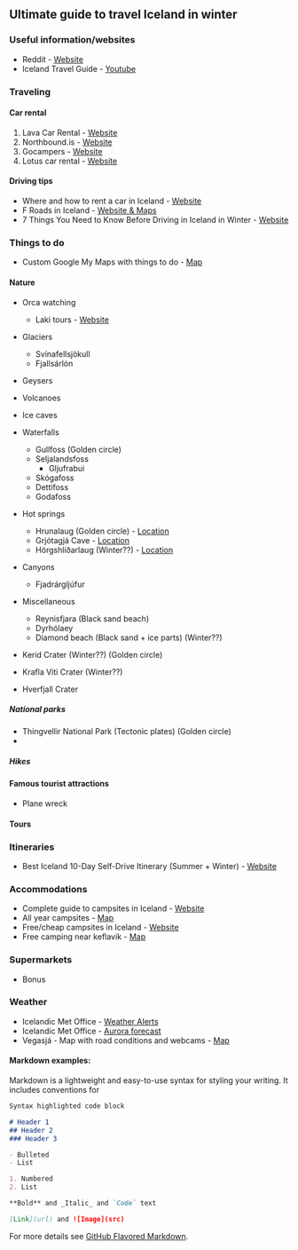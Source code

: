 ## Ultimate guide to travel Iceland in winter

### Useful information/websites 
- Reddit - [Website](https://www.reddit.com/r/VisitingIceland)
- Iceland Travel Guide - [Youtube](https://www.youtube.com/watch?v=XPGEGEBb6PE)

### Traveling

#### Car rental
1. Lava Car Rental - [Website](https://www.lavacarrental.is/)
2. Northbound.is - [Website](https://www.northbound.is/)
3. Gocampers - [Website](https://www.gocampers.is/)
4. Lotus car rental - [Website](https://www.lotuscarrental.is/)

#### Driving tips
- Where and how to rent a car in Iceland - [Website](https://goingawesomeplaces.com/where-and-how-to-rent-a-car-in-iceland/)
- F Roads in Iceland - [Website & Maps](https://campeasy.com/information-center/f-roads-in-iceland/)
- 7 Things You Need to Know Before Driving in Iceland in Winter - [Website](https://www.lavacarrental.is/information-iceland/7-things-you-need-to-know-before-driving-in-iceland-in-winter)

### Things to do
- Custom Google My Maps with things to do - [Map](https://www.google.com/maps/d/u/0/edit?mid=1bQoeinmarH7zhJ_HSeWDWMlERrERgWR_)

#### Nature
- Orca watching
  - Laki tours - [Website](https://lakitours.com/our-tours/whale-watching-grundarfjordur/)
- Glaciers
  - Svínafellsjökull
  - Fjallsárlón
- Geysers
- Volcanoes
- Ice caves
- Waterfalls
  - Gullfoss (Golden circle)
  - Seljalandsfoss
    - Gljufrabui
  - Skógafoss
  - Dettifoss
  - Godafoss
- Hot springs
  - Hrunalaug (Golden circle) - [Location](https://g.page/Hrunlaug?share)
  - Grjótagjá Cave - [Location](https://goo.gl/maps/ooU8vbShf1qL5hdu7)
  - Hörgshlíðarlaug (Winter??) - [Location](https://goo.gl/maps/dChcBEtWAjRvwnH9A)
- Canyons
  - Fjadrárgljúfur
- Miscellaneous
  - Reynisfjara (Black sand beach)
  - Dyrhólaey
  - Diamond beach (Black sand + ice parts) (Winter??)

- Kerid Crater (Winter??) (Golden circle)
- Krafla Viti Crater (Winter??)
- Hverfjall Crater

##### National parks
- Thingvellir National Park (Tectonic plates) (Golden circle)
- 

##### Hikes
#### Famous tourist attractions
- Plane wreck

#### Tours

### Itineraries
- Best Iceland 10-Day Self-Drive Itinerary (Summer + Winter) - [Website](https://www.lavacarrental.is/information-iceland/best-iceland-10-day-self-drive-itinerary#:~:text=Best%20Iceland%20Itinerary%20%E2%80%94%2010%20Days%2C%20Winter%2C%20Self%20Drive%2C%20Late%20September%E2%80%93Early%20May)

### Accommodations
- Complete guide to campsites in Iceland - [Website](https://www.gocampers.is/useful-info/campsites-in-iceland)
- All year campsites - [Map](https://www.google.com/maps/d/u/0/viewer?mid=1ZJ8-PyMWTPgzO2UWWEqpsb7sIGSVSt0K&shorturl=1)
- Free/cheap campsites in Iceland - [Website](https://happycampers.is/2019/10/02/best-free-and-cheap-campsites-in-iceland/)
- Free camping near keflavik - [Map](https://goo.gl/maps/MEstkNKQZZxkSfry9)

### Supermarkets
- Bonus

### Weather
- Icelandic Met Office - [Weather Alerts](https://en.vedur.is/alerts)
- Icelandic Met Office - [Aurora forecast](https://en.vedur.is/weather/forecasts/aurora/)
- Vegasjá - Map with road conditions and webcams - [Map](https://vegasja.vegagerdin.is/eng/)

#### Markdown examples:

Markdown is a lightweight and easy-to-use syntax for styling your writing. It includes conventions for

```markdown
Syntax highlighted code block

# Header 1
## Header 2
### Header 3

- Bulleted
- List

1. Numbered
2. List

**Bold** and _Italic_ and `Code` text

[Link](url) and ![Image](src)
```

For more details see [GitHub Flavored Markdown](https://guides.github.com/features/mastering-markdown/).
